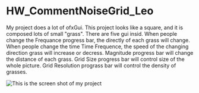 # HW_CommentNoiseGrid_Leo

My project does a lot of ofxGui. This project looks like a square, and it is composed lots of small "grass".
There are five gui insid. When people change the Frequance progress bar, the directly of each grass will change.
When people change the time Time Frequence, the speed of the changing direction grass will increase or decress.
Magnitude progress bar will change the distance of each grass.
Grid Size progress bar will control size of the whole picture.
Grid Resolution prograss bar will control the density of grasses.

![This is the screen shot of my project]()
